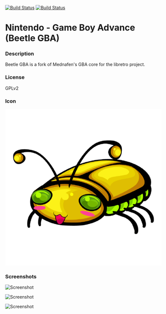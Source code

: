 [![Build Status](https://travis-ci.org/kodi-game/game.libretro.beetle-gba.svg?branch=master)](https://travis-ci.org/kodi-game/game.libretro.beetle-gba)
[![Build Status](https://ci.appveyor.com/api/projects/status/github/kodi-game/game.libretro.beetle-gba?svg=true)](https://ci.appveyor.com/project/kodi-game/game-libretro-beetle-gba)

# Nintendo - Game Boy Advance (Beetle GBA)

### Description
Beetle GBA is a fork of Mednafen's GBA core for the libretro project.

### License
GPLv2

### Icon

![Icon](game.libretro.beetle-gba/resources/icon.png)

### Screenshots

![Screenshot](game.libretro.beetle-gba/resources/screenshot-01.jpg)

![Screenshot](game.libretro.beetle-gba/resources/screenshot-02.jpg)

![Screenshot](game.libretro.beetle-gba/resources/screenshot-03.jpg)


